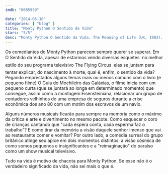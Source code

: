 ```yaml
---
imdb: "0085959"

date: "2014-05-10"
categories: [ "blog" ]
title: "Monty Python O Sentido da Vida"
stars: "5/5"
desc: "Monty Python O Sentido da Vida. The Meaning of Life (UK, 1983). Dirigido por Terry Jones, Terry Gilliam. Escrito por Graham Chapman, John Cleese, Terry Gilliam, Eric Idle, Terry Jones, Michael Palin. Com Graham Chapman, John Cleese, Terry Gilliam, Eric Idle, Terry Jones, Michael Palin, Carol Cleveland, Simon Jones, Patricia Quinn."
---
```

Os comediantes do Monty Python parecem sempre querer se superar. Em O Sentido da Vida, apesar de estarmos vendo diversas esquetes  no melhor estilo do seu programa televisivo The Flying Circus  elas se juntam para tentar explicar, do nascimento à morte, qual é, enfim, o sentido da vida? Pegando emprestados alguns temas mais ou menos comuns com o livro (e pequeno filme) O Guia do Mochileiro das Galáxias, o filme inicia com um pequeno curta (que se juntará ao longa em determinado momento) que consegue, assim como a montagem Eisensteiniana, relacionar um grupo de contadores velhinhos de uma empresa de seguros durante a crise econômica dos ano 80 com um motim dos escravos de um navio.

Alguns números musicais ficarão para sempre na memória como o máximo da crítica e arte e divertimento no mesmo pacote. Como esquecer o coro de crianças cantando que "cada espera conta, cada esperma faz o trabalho"? E como tirar da memória a visão daquele senhor imenso que vai ao restaurante comer e vomitar? Por outro lado, a comédia surreal do grupo britânico atinge seu ápice em dois momentos distintos: a visão cósmica de como somos pequenos e insignificantes e a "reimaginação" do paraíso como um show musical televisivo.

Tudo na vida é motivo de chacota para Monty Python. Se esse não é o verdadeiro significado da vida, não sei mais o que é.
